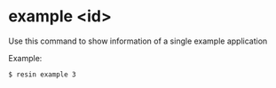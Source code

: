 # example &#60;id&#62;

Use this command to show information of a single example application

Example:

	$ resin example 3
